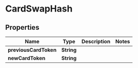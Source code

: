 
# CardSwapHash

## Properties
Name | Type | Description | Notes
------------ | ------------- | ------------- | -------------
**previousCardToken** | **String** |  | 
**newCardToken** | **String** |  | 



